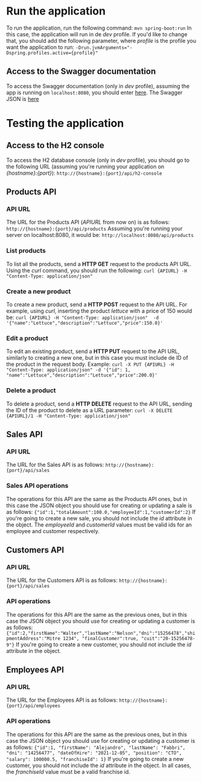 # Run the application
To run the application, run the following command:
	`mvn spring-boot:run`
In this case, the application will run in de *dev* profile. If you'd like to change that, you should add the following parameter, where *profile* is the profile you want the application to run:
	`-Drun.jvmArguments="-Dspring.profiles.active={profile}"`

## Access to the Swagger documentation
To access the Swagger documentation (only in *dev* profile), assuming the app is running on `localhost:8080`, you should enter [here](http://localhost:8080/api/swagger-ui/index.html). The Swagger JSON is [here](http://localhost:8080/api/v2/api-docs)

# Testing the application
## Access to the H2 console
To access the H2 database console (only in *dev* profile), you should go to the following URL (assuming you're running your application on *{hostname}:{port}*):
	`http://{hostname}:{port}/api/h2-console`
## Products API
### API URL
The URL for the Products API (*APIURL* from now on) is as follows:
	`http://{hostname}:{port}/api/products`
Assuming you're running your server on localhost:8080, it would be:
	`http://localhost:8080/api/products`
### List products
To list all the products, send a **HTTP GET** request to the products API URL. Using the *curl* command, you should run the following:
	`curl {APIURL} -H "Content-Type: application/json"`
### Create a new product
To create a new product, send a **HTTP POST** request to the API URL. For example, using *curl*, inserting the product *lettuce* with a price of 150 would be:
	`curl {APIURL} -H "Content-Type: application/json"  -d '{"name":"Lettuce","description":"Lettuce","price":150.0}'`
### Edit a product
To edit an existing product, send a **HTTP PUT** request to the API URL, similarly to creating a new one, but in this case you must include de ID of the product in the request body. Example:
	`curl -X PUT {APIURL} -H "Content-Type: application/json" -d '{"id": 1, "name":"Lettuce","description":"Lettuce","price":200.0}'`
### Delete a product
To delete a product, send a **HTTP DELETE** request to the API URL, sending the ID of the product to delete as a URL parameter:
	`curl -X DELETE {APIURL}/1 -H "Content-Type: application/json"`
## Sales API
### API URL
The URL for the Sales API is as follows:
	`http://{hostname}:{port}/api/sales`
### Sales API operations
The operations for this API are the same as the Products API ones, but in this case the JSON object you should use for creating or updating a sale is as follows:
	`{"id":1,"totalAmount":100.0,"employeeId":1,"customerId":2}`
If you're going to create a new sale, you should not include the *id* attribute in the object. The *employeeId* and *customerId* values must be valid ids for an employee and customer respectively.
## Customers API
### API URL
The URL for the Customers API is as follows:
	`http://{hostname}:{port}/api/sales`
### API operations
The operations for this API are the same as the previous ones, but in this case the JSON object you should use for creating or updating a customer is as follows:
`{"id":2,"firstName":"Walter","lastName":"Nelson","dni":"15256478","shipmentAddress":"Mitre 1234", "finalCustomer":true, "cuit":"20-15256478-9"}`
If you're going to create a new customer, you should not include the *id* attribute in the object.
## Employees API
### API URL
The URL for the Employees API is as follows:
	`http://{hostname}:{port}/api/employees`
### API operations
The operations for this API are the same as the previous ones, but in this case the JSON object you should use for creating or updating a customer is as follows:
	`{"id":1, "firstName": "Alejandro", "lastName": "Fabbri", "dni": "14256477", "dateOfHire": "2021-12-05", "position": "CTO", "salary": 100000.5, "franchiseId": 1}`
If you're going to create a new customer, you should not include the *id* attribute in the object. In all cases, the *franchiseId* value must be a valid franchise id.
